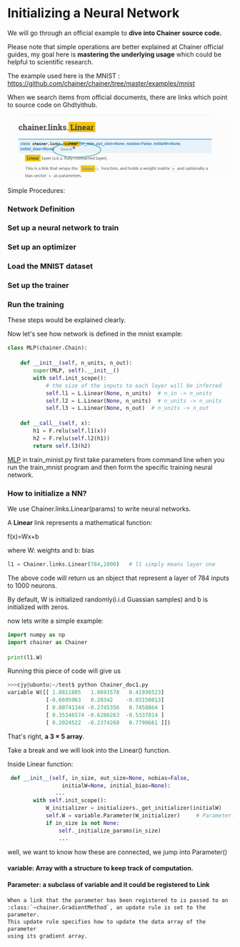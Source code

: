 # Initializing a Neural Network

We will go through an official example to **dive into Chainer source code.**

Please note that simple operations are better explained at Chainer official guides, my goal here is **mastering the underlying usage** which could be helpful to scientific research. 

The example used here is the MNIST : https://github.com/chainer/chainer/tree/master/examples/mnist

When we search items from official documents, there are links which point to source code on Ghdtyithub.

![source code pointer](images/source_link.png)

Simple Procedures:

### Network Definition

### Set up a neural network to train

###  Set up an optimizer 

### Load the MNIST dataset

### Set up the trainer

### Run the training

These steps would be explained clearly.

Now let's see  how network is defined in the mnist example:

```python
class MLP(chainer.Chain):

    def __init__(self, n_units, n_out):
        super(MLP, self).__init__()
        with self.init_scope():
            # the size of the inputs to each layer will be inferred
            self.l1 = L.Linear(None, n_units)  # n_in -> n_units
            self.l2 = L.Linear(None, n_units)  # n_units -> n_units
            self.l3 = L.Linear(None, n_out)  # n_units -> n_out

    def __call__(self, x):
        h1 = F.relu(self.l1(x))
        h2 = F.relu(self.l2(h1))
        return self.l3(h2)
```

<u>MLP</u> in train_minist.py first take parameters from command line when you run the train_mnist program and then form the specific training neural network.

### How to initialize a NN? 

We use Chainer.links.Linear(params) to write neural networks.

A **Linear** link represents a mathematical function:

f(x)=Wx+b  

where W: weights and b: bias

```python
l1 = Chainer.links.Linear(784,1000)   # l1 simply means layer one
```



The above code will return us an object that represent a layer of 784 inputs to 1000 neurons.

By default, W is initialized randomly(i.i.d Guassian samples) and b is initialized with zeros.

now lets write a simple example:

```python
import numpy as np
import chainer as Chainer

print(l1.W)
```

Running this piece of code will give us

```python
>>>cjy@ubuntu:~/test$ python Chainer_doc1.py 
variable W([[ 1.0811805   1.0691578   0.41936523]
            [-0.6695963   0.28342    -0.03150013]
            [ 0.00741344 -0.2745356   0.7458864 ]
            [ 0.35346574 -0.6286263  -0.5337014 ]
            [ 0.2024522  -0.2374268   0.7790661 ]])
```



That's right, **a 3 × 5 array**.



Take a break and we will look into the Linear() function.

Inside Linear function:

```python
 def __init__(self, in_size, out_size=None, nobias=False,
                 initialW=None, initial_bias=None):
			   ...
        with self.init_scope():
            W_initializer = initializers._get_initializer(initialW)
            self.W = variable.Parameter(W_initializer)	   # Parameter() method of variable is called
            if in_size is not None:
                self._initialize_params(in_size)
                ...
```

well, we want to know how these are connected, we jump into Parameter()

####  variable: Array with a structure to keep track of computation. 

#### Parameter: a subclass of variable and it could be registered to Link 

    When a link that the parameter has been registered to is passed to an
    :class:`~chainer.GradientMethod`, an update rule is set to the parameter.
    This update rule specifies how to update the data array of the parameter
    using its gradient array.